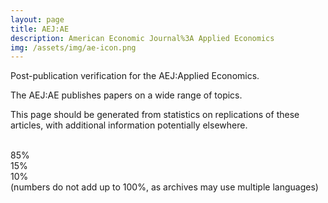 ```yaml
---
layout: page
title: AEJ:AE
description: American Economic Journal%3A Applied Economics
img: /assets/img/ae-icon.png
---
```


Post-publication verification for the AEJ:Applied Economics.


<div class="img_row">
    <img class="col three left" src="{{ site.baseurl }}/assets/img/ae-cover.png" alt="" title="AEJ:AE cover"/>
</div>
<div class="col three caption">
    The AEJ:AE publishes papers on a wide range of topics.
</div>


This page should be generated from statistics on replications of these articles, with additional information potentially elsewhere.


<div class="img_row">
    <img class="col one left" src="{{ site.baseurl }}/assets/img/stata.png" alt="" title="Stata"/>
    <img class="col one left" src="{{ site.baseurl }}/assets/img/matlab.png" alt="" title="Matlab"/>
</div>
<div class="col one caption">
    85%
</div>
<div class="col one caption">
    15%
</div>
<div class="col one caption">
    10%
</div>
<div class="col three caption">
    (numbers do not add up to 100%, as archives may use multiple languages)
</div>


